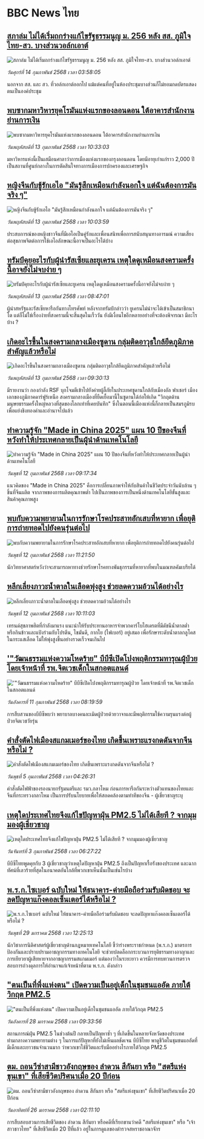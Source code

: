 # BBC News ไทย## [สภาล่ม ไม่ได้เริ่มถกร่างแก้ไขรัฐธรรมนูญ ม. 256 หลัง สส. ภูมิใจไทย-สว. บางส่วนวอล์กเอาต์](https://www.bbc.com/thai/articles/cvg8y2dvvz7o?at_campaign=githubrss)![สภาล่ม ไม่ได้เริ่มถกร่างแก้ไขรัฐธรรมนูญ ม. 256 หลัง สส. ภูมิใจไทย-สว. บางส่วนวอล์กเอาต์](https://ichef.bbci.co.uk/ace/standard/240/cpsprodpb/fcb0/live/9b390420-e9cc-11ef-bd1b-d536627785f2.jpg)_วันศุกร์ที่ 14 กุมภาพันธ์ 2568 เวลา 03:58:05_นอกจาก สส. และ สว. ที่วอล์กเอาต์ออกไป แม้แต่คนที่อยู่ในห้องประชุมบางส่วนก็ไม่ยอมกดบัตรแสดงตนเป็นองค์ประชุม## [พบซากมหาวิหารยุคโรมันแห่งแรกของลอนดอน ใต้อาคารสำนักงานย่านการเงิน](https://www.bbc.com/thai/articles/c39180l8vd2o?at_campaign=githubrss)![พบซากมหาวิหารยุคโรมันแห่งแรกของลอนดอน ใต้อาคารสำนักงานย่านการเงิน](https://ichef.bbci.co.uk/ace/standard/240/cpsprodpb/e866/live/884fac20-e7be-11ef-ae7d-97b156abf29f.jpg)_วันพฤหัสบดีที่ 13 กุมภาพันธ์ 2568 เวลา 10:33:03_มหาวิหารแห่งนี้เป็นเสมือนศาลาว่าการเมืองแห่งแรกของกรุงลอนดอน โดยมีอายุเก่าแก่ราว 2,000 ปี เป็นสถานที่ศูนย์กลางในการตัดสินใจทางการเมืองการปกครองและเศรษฐกิจ## [หญิงจีนกับชู้รักเอไอ "มันรู้สึกเหมือนกำลังนอกใจ แต่ฉันต้องการมันจริง ๆ"](https://www.bbc.com/thai/articles/c5yen3l7qywo?at_campaign=githubrss)![หญิงจีนกับชู้รักเอไอ "มันรู้สึกเหมือนกำลังนอกใจ แต่ฉันต้องการมันจริง ๆ"](https://ichef.bbci.co.uk/ace/standard/240/cpsprodpb/51a9/live/1af037c0-e846-11ef-a319-fb4e7360c4ec.png)_วันพฤหัสบดีที่ 13 กุมภาพันธ์ 2568 เวลา 10:03:59_ประสบการณ์ของหญิงชาวจีนที่มีเอไอเป็นคู่รักและเพื่อนสนิทเพื่อการสนับสนุนทางอารมณ์ ความเสี่ยงต่อสุขภาพจิตต่อการใช้เอไอลักษณะนี้อาจเป็นอะไรได้บ้าง## [ทรัมป์คุยอะไรกับผู้นำรัสเซียและยูเครน เหตุใดดูเหมือนสงครามครั้งนี้อาจยังไม่จบง่าย ๆ ](https://www.bbc.com/thai/articles/cpvmevrmzy0o?at_campaign=githubrss)![ทรัมป์คุยอะไรกับผู้นำรัสเซียและยูเครน เหตุใดดูเหมือนสงครามครั้งนี้อาจยังไม่จบง่าย ๆ ](https://ichef.bbci.co.uk/ace/standard/240/cpsprodpb/fcef/live/769942a0-e991-11ef-a582-45cb5edfdad7.jpg)_วันพฤหัสบดีที่ 13 กุมภาพันธ์ 2568 เวลา 08:47:01_ผู้นำสหรัฐและรัสเซียหารือกันทางโทรศัพท์ หลังจากทรัมป์กล่าวว่า ยูเครนไม่น่าจะได้เข้าเป็นสมาชิกนาโต แต่ก็ไม่ใช่เรื่องง่ายที่สงครามนี้จะสิ้นสุดในเร็ววัน ยังมีเงื่อนไขอีกหลายอย่างที่จะต้องพิจารณา มีอะไรบ้าง ?## [เกิดอะไรขึ้นในสงครามกลางเมืองซูดาน กลุ่มติดอาวุธใกล้ยึดภูมิภาคสำคัญแล้วหรือไม่](https://www.bbc.com/thai/articles/cwywzypn27zo?at_campaign=githubrss)![เกิดอะไรขึ้นในสงครามกลางเมืองซูดาน กลุ่มติดอาวุธใกล้ยึดภูมิภาคสำคัญแล้วหรือไม่](https://ichef.bbci.co.uk/ace/standard/240/cpsprodpb/4272/live/a5c3c4a0-dd99-11ef-926a-cbf3c346618d.jpg)_วันพฤหัสบดีที่ 13 กุมภาพันธ์ 2568 เวลา 09:30:13_มีรายงานว่า กองกำลัง RSF บุกโจมตีเข้าไปยังค่ายผู้ลี้ภัยในประเทศซูดานใกล้กับเมืองอัล ฟาเชอร์ เมืองเอกของภูมิภาคดาร์ฟูร์เหนือ สงครามกลางเมืองที่ยืดเยื้อมานี้ในซูดานได้ก่อให้เกิด "วิกฤตด้านมนุษยธรรมครั้งใหญ่หลวงที่สุดของโลกเท่าที่เคยบันทึก" ซึ่งในตอนนี้เมืองแห่งนี้ก็กลายเป็นสมรภูมิรบเพื่อแย่งชิงทองคำและอำนาจไปแล้ว## [ทำความรู้จัก "Made in China 2025" แผน 10 ปีของจีนที่หวังทำให้ประเทศกลายเป็นผู้นำด้านเทคโนโลยี](https://www.bbc.com/thai/articles/cz9e77nvny2o?at_campaign=githubrss)![ทำความรู้จัก "Made in China 2025" แผน 10 ปีของจีนที่หวังทำให้ประเทศกลายเป็นผู้นำด้านเทคโนโลยี](https://ichef.bbci.co.uk/ace/standard/240/cpsprodpb/e353/live/d85b2b50-e925-11ef-a319-fb4e7360c4ec.jpg)_วันพุธที่ 12 กุมภาพันธ์ 2568 เวลา 09:17:34_แนวคิดของ "Made in China 2025" คือการเปลี่ยนภาพจำให้กับสินค้าในชีวิตประจำวันนับล้าน ๆ ชิ้นที่จีนผลิต จากภาพของการผลิตคุณภาพต่ำ ไปเป็นภาพของการเป็นหนึ่งด้านเทคโนโลยีขั้นสูงและสินค้าคุณภาพสูง## [พบกับความพยายามในการรักษาโรคประสาทอักเสบที่หายาก เพื่อยุติการถ่ายทอดไปยังคนรุ่นต่อไป](https://www.bbc.com/thai/articles/cdry7ej58m8o?at_campaign=githubrss)![พบกับความพยายามในการรักษาโรคประสาทอักเสบที่หายาก เพื่อยุติการถ่ายทอดไปยังคนรุ่นต่อไป](https://ichef.bbci.co.uk/ace/standard/240/cpsprodpb/3c5e/live/c5152680-e3b8-11ef-a990-7962565c5313.jpg)_วันพุธที่ 12 กุมภาพันธ์ 2568 เวลา 11:21:50_นักวิทยาศาสตร์หวังว่าจะสามารถหาทางช่วยรักษาโรคทางพันธุกรรมที่หายากที่พบในมณฑลคัมเบรียได้## [หลีกเลี่ยงภาวะน้ำตาลในเลือดพุ่งสูง ช่วยลดความอ้วนได้อย่างไร](https://www.bbc.com/thai/articles/ceq987l5p1yo?at_campaign=githubrss)![หลีกเลี่ยงภาวะน้ำตาลในเลือดพุ่งสูง ช่วยลดความอ้วนได้อย่างไร](https://ichef.bbci.co.uk/ace/standard/240/cpsprodpb/45ee/live/bf6fba80-dd99-11ef-926a-cbf3c346618d.jpg)_วันพุธที่ 12 กุมภาพันธ์ 2568 เวลา 10:11:03_เทรนด์สุขภาพฮิตที่กำลังมาแรง แนะนำให้รับประทานอาหารจำพวกคาร์โบไฮเดรตที่มีดัชนีน้ำตาลต่ำ หรือกินข้าวและแป้งร่วมกับโปรตีน, ไขมันดี, กากใย (ไฟเบอร์) อยู่เสมอ เพื่อรักษาระดับน้ำตาลกลูโคสในกระแสเลือด ไม่ให้พุ่งสูงขึ้นอย่างรวดเร็วจนเกินไป## ['"วัฒนธรรมแห่งความโหดร้าย" บีบีซีเปิดโปงพฤติกรรมทารุณผู้ป่วย โดยเจ้าหน้าที่ รพ.จิตเวชเด็กในสกอตแลนด์](https://www.bbc.com/thai/articles/cly982d0nn8o?at_campaign=githubrss)!['"วัฒนธรรมแห่งความโหดร้าย" บีบีซีเปิดโปงพฤติกรรมทารุณผู้ป่วย โดยเจ้าหน้าที่ รพ.จิตเวชเด็กในสกอตแลนด์](https://ichef.bbci.co.uk/ace/standard/240/cpsprodpb/697d/live/99085a60-e49b-11ef-a819-277e390a7a08.jpg)_วันอังคารที่ 11 กุมภาพันธ์ 2568 เวลา 08:19:59_การสืบสวนของบีบีซีพบว่า พยาบาลบางคนละเมิดผู้ป่วยด้วยวาจาและมีพฤติกรรมใช้ความรุนแรงต่อผู้ป่วยจิตเวชวัยรุ่น## [คำสั่งตัดไฟเมืองสแกมเมอร์ของไทย เกิดขึ้นเพราะแรงกดดันจากจีนหรือไม่ ?](https://www.bbc.com/thai/articles/cvg8399nnq5o?at_campaign=githubrss)![คำสั่งตัดไฟเมืองสแกมเมอร์ของไทย เกิดขึ้นเพราะแรงกดดันจากจีนหรือไม่ ?](https://ichef.bbci.co.uk/ace/standard/240/cpsprodpb/d0f5/live/5cd62af0-e2f1-11ef-bd1b-d536627785f2.jpg)_วันพุธที่ 5 กุมภาพันธ์ 2568 เวลา 04:26:31_คำสั่งตัดไฟฟ้าของรองนายกรัฐมนตรีและ รมว.กลาโหม ก่อนการหารือกันระหว่างตัวแทนของไทยและจีนที่กระทรวงกลาโหม เป็นการปรับนโยบายเพื่อให้สอดคล้องตามท่าทีของจีน - ผู้เชี่ยวชาญระบุ## [เหตุใดประเทศไทยจึงแก้ไขปัญหาฝุ่น PM2.5 ไม่ได้เสียที ? จากมุมมองผู้เชี่ยวชาญ](https://www.bbc.com/thai/articles/c5y7jv0j2y2o?at_campaign=githubrss)![เหตุใดประเทศไทยจึงแก้ไขปัญหาฝุ่น PM2.5 ไม่ได้เสียที ? จากมุมมองผู้เชี่ยวชาญ](https://ichef.bbci.co.uk/ace/standard/240/cpsprodpb/b554/live/a8a937f0-e1e4-11ef-bd1b-d536627785f2.jpg)_วันจันทร์ที่ 3 กุมภาพันธ์ 2568 เวลา 06:27:22_บีบีซีไทยพูดคุยกับ 3 ผู้เชี่ยวชาญว่าเหตุใดปัญหาฝุ่น PM2.5 ถึงเป็นปัญหาเรื้อรังของประเทศ และฉากทัศน์ที่เลวร้ายที่สุดในอนาคตอันใกล้ที่พวกเขาเห็นนั้นเป็นเช่นไรบ้าง## [พ.ร.ก.ไซเบอร์ ฉบับใหม่ ให้ธนาคาร-ค่ายมือถือร่วมรับผิดชอบ จะลดปัญหาแก๊งคอลเซ็นเตอร์ได้หรือไม่ ?](https://www.bbc.com/thai/articles/c20p51zdqnlo?at_campaign=githubrss)![พ.ร.ก.ไซเบอร์ ฉบับใหม่ ให้ธนาคาร-ค่ายมือถือร่วมรับผิดชอบ จะลดปัญหาแก๊งคอลเซ็นเตอร์ได้หรือไม่ ?](https://ichef.bbci.co.uk/ace/standard/240/cpsprodpb/e89f/live/b5cde0e0-de3b-11ef-902e-cf9b84dc1357.jpg)_วันพุธที่ 29 มกราคม 2568 เวลา 12:25:13_นักวิชาการนิติศาสตร์ผู้เชี่ยวชาญด้านกฎหมายเทคโนโลยี ชี้ว่าร่างพระราชกำหนด (พ.ร.ก.) มาตรการป้องกันและปราบปรามอาชญากรรมทางเทคโนโลยี จะช่วยปลดล็อกกระบวนการยุติธรรมทางอาญาและการเยียวยาผู้เสียหายจากอาชญากรรมสแกมเมอร์ แต่มองว่าในระยะยาว ควรมีการทบทวนการตรวจสอบการถ่วงดุลการให้อำนาจแก่เจ้าหน้าที่ตาม พ.ร.ก. ดังกล่าว## ["ตนเป็นที่พึ่งแห่งตน" เปิดความเป็นอยู่เด็กในชุมชนแออัด ภายใต้วิกฤต PM2.5](https://www.bbc.com/thai/articles/c5yekz040jro?at_campaign=githubrss)!["ตนเป็นที่พึ่งแห่งตน" เปิดความเป็นอยู่เด็กในชุมชนแออัด ภายใต้วิกฤต PM2.5](https://ichef.bbci.co.uk/ace/standard/240/cpsprodpb/882c/live/640cbdd0-dd55-11ef-a37f-eba91255dc3d.jpg)_วันอังคารที่ 28 มกราคม 2568 เวลา 09:33:56_สถานการณ์ฝุ่น PM2.5 ในช่วงต้นปี กลายเป็นปัญหาซ้ำ ๆ ที่เกิดขึ้นในหลายจังหวัดของประเทศ ท่ามกลางความพยายามต่าง ๆ ในการแก้ปัญหาที่ยังไม่เห็นผลชัดเจน บีบีซีไทย พาดูชีวิตในชุมชนแออัดที่มีเด็กและเยาวชนจำนวนมาก ว่าพวกเขาใช้ชีวิตและรับมืออย่างไรภายใต้วิกฤต PM2.5## [ตม. ถอนวีซ่าสามีชาวอังกฤษของ ลำดวน สีกันยา หรือ "สตรีแห่งขุนเขา" ที่เสียชีวิตปริศนาเมื่อ 20 ปีก่อน](https://www.bbc.com/thai/articles/c2d3jgl57eeo?at_campaign=githubrss)![ตม. ถอนวีซ่าสามีชาวอังกฤษของ ลำดวน สีกันยา หรือ "สตรีแห่งขุนเขา" ที่เสียชีวิตปริศนาเมื่อ 20 ปีก่อน](https://ichef.bbci.co.uk/ace/standard/240/cpsprodpb/a0ef/live/ee18e7e0-daff-11ef-902e-cf9b84dc1357.jpg)_วันอาทิตย์ที่ 26 มกราคม 2568 เวลา 02:11:10_การสืบสอบสวนการเสียชีวิตของ ลำดวน สีกันยา หรือคดีที่เรียกขานว่าคดี "สตรีแห่งขุนเขา" หรือ "เจ้าสาวชาวไทย" ที่เสียชีวิตเมื่อ 20 ปีที่แล้ว อยู่ในการดูแลของตำรวจสหราชอาณาจักร